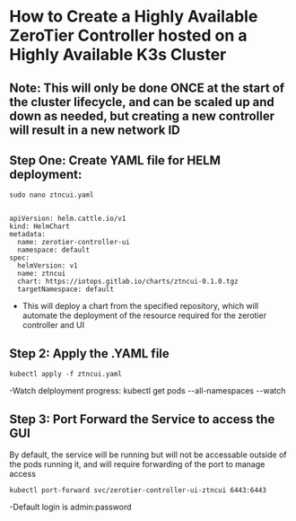 # How to Create a Highly Available ZeroTier Controller hosted on a Highly Available K3s Cluster
## Note: This will only be done ONCE at the start of the cluster lifecycle, and can be scaled up and down as needed, but creating a new controller will result in a new network ID



## Step One: Create YAML file for HELM deployment:
```
sudo nano ztncui.yaml


apiVersion: helm.cattle.io/v1
kind: HelmChart
metadata:
  name: zerotier-controller-ui
  namespace: default
spec:
  helmVersion: v1
  name: ztncui
  chart: https://iotops.gitlab.io/charts/ztncui-0.1.0.tgz
  targetNamespace: default
```
- This will deploy a chart from the specified repository, which will automate the deployment of the resource required for the zerotier controller and UI


## Step 2: Apply the .YAML file
```
kubectl apply -f ztncui.yaml
```
-Watch delployment progress: kubectl get pods --all-namespaces --watch

## Step 3: Port Forward the Service to access the GUI
By default, the service will be running but will not be accessable outside of the pods running it, and will require forwarding of the port to manage access
```
kubectl port-forward svc/zerotier-controller-ui-ztncui 6443:6443
```
-Default login is admin:password



